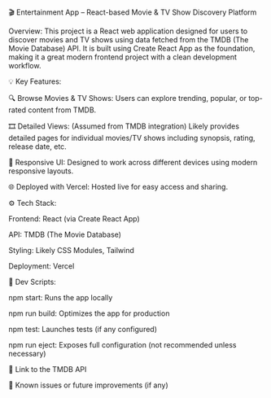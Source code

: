 🎬 Entertainment App – React-based Movie & TV Show Discovery Platform

Overview:
This project is a React web application designed for users to discover movies and TV shows using data fetched from the TMDB (The Movie Database) API. It is built using Create React App as the foundation, making it a great modern frontend project with a clean development workflow.

💡 Key Features:

🔍 Browse Movies & TV Shows:
Users can explore trending, popular, or top-rated content from TMDB.

🎞️ Detailed Views:
(Assumed from TMDB integration) Likely provides detailed pages for individual movies/TV shows including synopsis, rating, release date, etc.

🚀 Responsive UI:
Designed to work across different devices using modern responsive layouts.

🌐 Deployed with Vercel:
Hosted live for easy access and sharing.

⚙️ Tech Stack:

Frontend: React (via Create React App)

API: TMDB (The Movie Database)

Styling: Likely CSS Modules, Tailwind

Deployment: Vercel

📁 Dev Scripts:

npm start: Runs the app locally

npm run build: Optimizes the app for production

npm test: Launches tests (if any configured)

npm run eject: Exposes full configuration (not recommended unless necessary)


🔗 Link to the TMDB API

🧠 Known issues or future improvements (if any)

